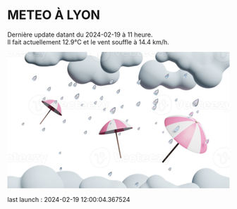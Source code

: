 # METEO À LYON

Dernière update datant du 2024-02-19 à 11 heure.  
Il fait actuellement 12.9°C et le vent souffle à 14.4 km/h.      

![](./.github/rain.png)

last launch : 2024-02-19 12:00:04.367524
